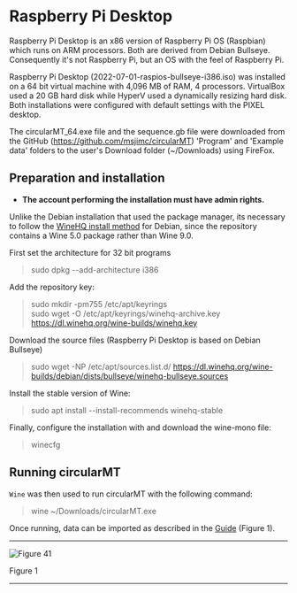 # Raspberry Pi Desktop 

Raspberry Pi Desktop is an x86 version of Raspberry Pi OS (Raspbian) which runs on ARM processors. Both are derived from Debian Bullseye. Consequently it's not Raspberry Pi, but an OS with the feel of Raspberry Pi.

Raspberry Pi Desktop (2022-07-01-raspios-bullseye-i386.iso) was installed on a 64 bit virtual machine with 4,096 MB of RAM, 4 processors. VirtualBox used a 20 GB hard disk while HyperV used a dynamically resizing hard disk. Both installations were configured with default settings with the PIXEL desktop.

The circularMT_64.exe file and the sequence.gb file were downloaded from the GitHub (https://github.com/msjimc/circularMT) 'Program' and 'Example data' folders to the user's Download folder (~/Downloads) using FireFox.

## Preparation and installation

* **The account performing the installation must have admin rights.**

Unlike the Debian installation that used the package manager, its necessary to follow the [WineHQ install method](https://wiki.winehq.org/Debian) for Debian, since the repository contains a Wine 5.0 package rather than Wine 9.0.  

First set the architecture for 32 bit programs

> sudo dpkg --add-architecture i386 

Add the repository key:

> sudo mkdir -pm755 /etc/apt/keyrings   
> sudo wget -O /etc/apt/keyrings/winehq-archive.key https://dl.winehq.org/wine-builds/winehq.key

Download the source files (Raspberry Pi Desktop is based on Debian Bullseye)

> sudo wget -NP /etc/apt/sources.list.d/ https://dl.winehq.org/wine-builds/debian/dists/bullseye/winehq-bullseye.sources

Install the stable version of Wine:

> sudo apt install --install-recommends winehq-stable

Finally, configure the installation with and download the wine-mono file:

> winecfg

## Running circularMT


```Wine``` was then used to run circularMT with the following command:

> wine ~/Downloads/circularMT.exe

Once running, data can be imported as described in the [Guide](https://github.com/msjimc/circularMT/tree/master/Guide/README.md) (Figure 1). 


<hr />

![Figure 41](images/raspbian_pi_os_figure1.jpg)

Figure 1

<hr />

